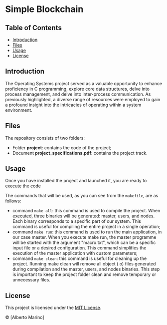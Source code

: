 # Simple Blockchain

## Table of Contents

- [Introduction](#introduction)
- [Files](#files)
- [Usage](#usage)
- [License](#license)

## Introduction

The Operating Systems project served as a valuable opportunity to enhance proficiency in C programming, explore core data structures, delve into process management, and delve into inter-process communication. As previously highlighted, a diverse range of resources were employed to gain a profound insight into the intricacies of operating within a system environment.

## Files

The repository consists of two folders:
- Folder **project**: contains the code of the project;
- Document **project_specifications.pdf**: contains the project track.

## Usage

Once you have installed the project and launched it, you are ready to execute the code

The commands that will be used, as you can see from the `makefile`, are as follows:
- command `make all`: this command is used to compile the project. When executed, three binaries will be generated: master, users, and nodes. Each binary corresponds to a specific part of our system. This command is useful for compiling the entire project in a single operation;
- command `make run`: this command is used to run the main application, in our case master. When you execute make run, the master programme will be started with the argument "macro.txt", which can be a specific input file or a desired configuration. This command simplifies the execution of the master application with custom parameters;
- command `make clean`: this command is useful for cleaning up the project. Running make clean will remove all object (.o) files generated during compilation and the master, users, and nodes binaries. This step is important to keep the project folder clean and remove temporary or unnecessary files.

## License

This project is licensed under the [MIT License](https://github.com/albertoomarino/operating-systems/blob/main/LICENSE).

© [Alberto Marino]
